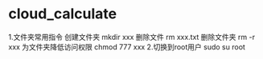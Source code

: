 # cloud_calculate
1.文件夹常用指令
创建文件夹 mkdir xxx
删除文件 rm xxx.txt
删除文件夹 rm -r xxx
为文件夹降低访问权限 chmod 777 xxx
2.切换到root用户
sudo su root

